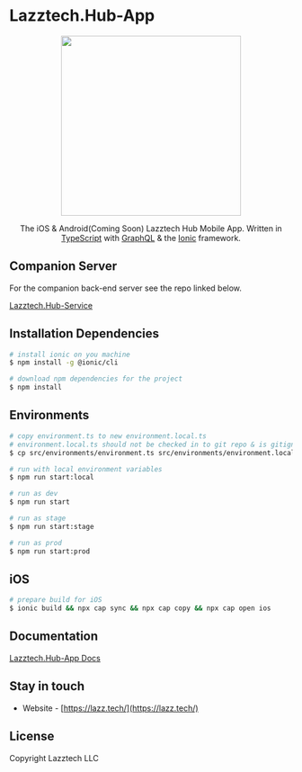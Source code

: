 # Lazztech.Hub-App


<p align="center">
  <a href="https://lazz.tech/software/" target="blank"><img src="https://lazz.tech/images/lazztech_icon.png" width="320"/></a>
</p>
  
  <p align="center">The iOS & Android(Coming Soon) Lazztech Hub Mobile App. Written in <a href="https://www.typescriptlang.org/" target="blank">TypeScript</a> with <a href="https://graphql.org/" target="blank">GraphQL</a> & the <a href="https://nestjs.com/" target="blank">Ionic</a> framework.</p>
    <p align="center">
</p>

## Companion Server
For the companion back-end server see the repo linked below.

[Lazztech.Hub-Service](https://github.com/Lazztech/Lazztech.Hub-Service)

## Installation Dependencies

```bash
# install ionic on you machine
$ npm install -g @ionic/cli
```

```bash
# download npm dependencies for the project
$ npm install
```

## Environments

```bash
# copy environment.ts to new environment.local.ts
# environment.local.ts should not be checked in to git repo & is gitignored
$ cp src/environments/environment.ts src/environments/environment.local.ts

# run with local environment variables
$ npm run start:local

# run as dev
$ npm run start

# run as stage
$ npm run start:stage

# run as prod
$ npm run start:prod
```

## iOS

```bash
# prepare build for iOS
$ ionic build && npx cap sync && npx cap copy && npx cap open ios
```

<!-- ## Test

```bash
# unit tests
$ npm run test

# e2e tests
$ npm run test:e2e

# test coverage
$ npm run test:cov
``` -->

## Documentation
[Lazztech.Hub-App Docs](https://lazztech-hub-app.netlify.app/)

## Stay in touch

- Website - [https://lazz.tech/](https://lazz.tech/)

## License
Copyright Lazztech LLC


